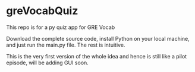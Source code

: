 # greVocabQuiz
This repo is for a py quiz app for GRE Vocab

Download the complete source code, install Python on your local machine, and just run the main.py file.
The rest is intuitive.

This is the very first version of the whole idea and hence is still like a pilot episode, will be adding GUI soon.
